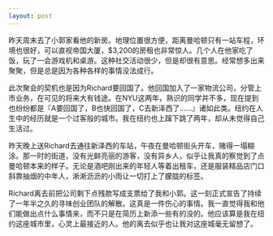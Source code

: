 ```yaml
---
layout: post
---
```

昨天周末去了小郭家看他的新房。地理位置很方便，距离曼哈顿只有一站车程，环境也很好，可以直视帝国大厦，$3,200的房租也非常惊人。几个人在他家吃了饭，玩了一会游戏机和桌游。这种社交活动很少，但是却很有意思。经常想多出来聚聚，但是总是因为各种各样的事情没法成行。

此次聚会的契机也是因为Richard要回国了。他回国加入了一家物流公司，分管上市业务，在可见的将来大有钱途。在NYU这两年，熟识的同学并不多，现在提到也纷纷都是『A要回国了，B也快回国了，C去新泽西了……』诸如此类。纽约在人生中的经历就是一个过客般的城市。我在纽约也上蹿下跳了两年，却从未觉得自己生活过。

昨天晚上送Richard去通往新泽西的车站，午夜在曼哈顿街头开车，赌得一塌糊涂。那一时的街道，没有光鲜亮丽的游客，没有异乡人，似乎让我真的察觉到了点曼哈顿本来的样子。无论是酒吧刚出来的年轻人等着出租车，还是服装精品店门口斜靠抽烟的中年人，淅淅沥沥的小雨让一切打上了朦胧的标签。

Richard离去前把公司剩下点残款写成支票给了我和小郭。这一刻正式宣告了持续了一年半之久的寻味创业团队的解散。这真是一件伤心的事情。我一直觉得我和他们能做出点什么事情来，而不只是在简历上新添一些有的没的。他应该算是我在纽约这座城市里，心灵上最接近的人。他的离去似乎也让我对这座城毫无留想了。